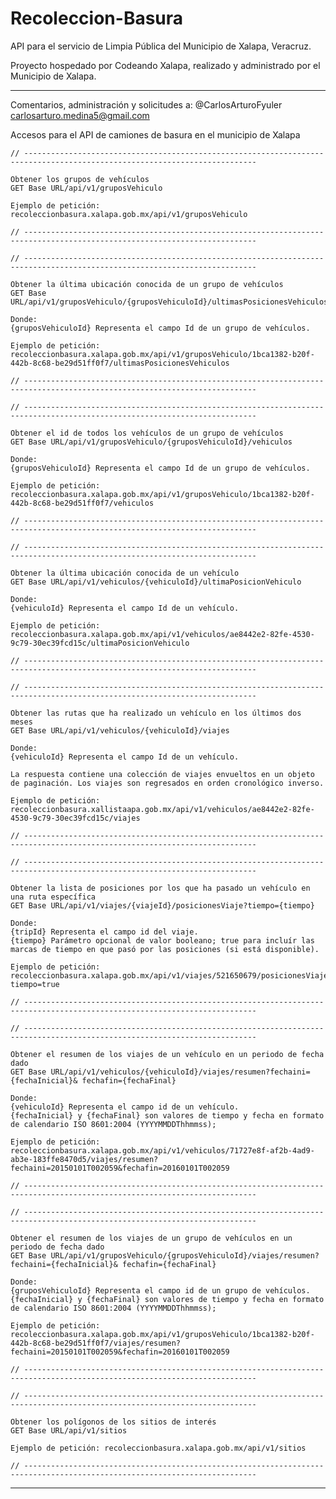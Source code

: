 # Recoleccion-Basura
API para el servicio de Limpia Pública del Municipio de Xalapa, Veracruz.

Proyecto hospedado por Codeando Xalapa, realizado y administrado por el Municipio de Xalapa.

---
Comentarios, administración y solicitudes a:
@CarlosArturoFyuler
carlosarturo.medina5@gmail.com

Accesos para el API de camiones de basura en el municipio de Xalapa
	
	// --------------------------------------------------------------------------------------------------------------------------
	
	Obtener los grupos de vehículos
	GET Base URL/api/v1/gruposVehiculo
	
	Ejemplo de petición: recoleccionbasura.xalapa.gob.mx/api/v1/gruposVehiculo
	
	// --------------------------------------------------------------------------------------------------------------------------

	// --------------------------------------------------------------------------------------------------------------------------
	
	Obtener la última ubicación conocida de un grupo de vehículos
	GET Base URL/api/v1/gruposVehiculo/{gruposVehiculoId}/ultimasPosicionesVehiculos
	
	Donde: 
	{gruposVehiculoId} Representa el campo Id de un grupo de vehículos.
	
	Ejemplo de petición: recoleccionbasura.xalapa.gob.mx/api/v1/gruposVehiculo/1bca1382-b20f-442b-8c68-be29d51ff0f7/ultimasPosicionesVehiculos
	
	// --------------------------------------------------------------------------------------------------------------------------

	// --------------------------------------------------------------------------------------------------------------------------
	
	Obtener el id de todos los vehículos de un grupo de vehículos
	GET Base URL/api/v1/gruposVehiculo/{gruposVehiculoId}/vehiculos
	
	Donde: 
	{gruposVehiculoId} Representa el campo Id de un grupo de vehículos.
	
	Ejemplo de petición: recoleccionbasura.xalapa.gob.mx/api/v1/gruposVehiculo/1bca1382-b20f-442b-8c68-be29d51ff0f7/vehiculos
	
	// --------------------------------------------------------------------------------------------------------------------------

	// --------------------------------------------------------------------------------------------------------------------------
	
	Obtener la última ubicación conocida de un vehículo
	GET Base URL/api/v1/vehiculos/{vehiculoId}/ultimaPosicionVehiculo
	
	Donde: 
	{vehiculoId} Representa el campo Id de un vehículo.
	
	Ejemplo de petición: recoleccionbasura.xalapa.gob.mx/api/v1/vehiculos/ae8442e2-82fe-4530-9c79-30ec39fcd15c/ultimaPosicionVehiculo
	
	// --------------------------------------------------------------------------------------------------------------------------

	// --------------------------------------------------------------------------------------------------------------------------
	
	Obtener las rutas que ha realizado un vehículo en los últimos dos meses
	GET Base URL/api/v1/vehiculos/{vehiculoId}/viajes
	
	Donde: 
	{vehiculoId} Representa el campo Id de un vehículo.
	
	La respuesta contiene una colección de viajes envueltos en un objeto de paginación. Los viajes son regresados en orden cronológico inverso.
	
	Ejemplo de petición: recoleccionbasura.xallistaapa.gob.mx/api/v1/vehiculos/ae8442e2-82fe-4530-9c79-30ec39fcd15c/viajes
	
	// --------------------------------------------------------------------------------------------------------------------------
	
	// --------------------------------------------------------------------------------------------------------------------------
	
	Obtener la lista de posiciones por los que ha pasado un vehículo en una ruta específica
	GET Base URL/api/v1/viajes/{viajeId}/posicionesViaje?tiempo={tiempo}
	
	Donde: 
	{tripId} Representa el campo id del viaje. 
	{tiempo} Parámetro opcional de valor booleano; true para incluír las marcas de tiempo en que pasó por las posiciones (si está disponible).
	
	Ejemplo de petición: recoleccionbasura.xalapa.gob.mx/api/v1/viajes/521650679/posicionesViaje?tiempo=true
	
	// --------------------------------------------------------------------------------------------------------------------------
	
	// --------------------------------------------------------------------------------------------------------------------------
	
	Obtener el resumen de los viajes de un vehículo en un periodo de fecha dado
	GET Base URL/api/v1/vehiculos/{vehiculoId}/viajes/resumen?fechaini={fechaInicial}& fechafin={fechaFinal}
	
	Donde: 
	{vehiculoId} Representa el campo id de un vehículo. 
	{fechaInicial} y {fechaFinal} son valores de tiempo y fecha en formato de calendario ISO 8601:2004 (YYYYMMDDThhmmss);
	
	Ejemplo de petición: recoleccionbasura.xalapa.gob.mx/api/v1/vehiculos/71727e8f-af2b-4ad9-ab3e-183ffe8470d5/viajes/resumen?fechaini=20150101T002059&fechafin=20160101T002059
	
	// --------------------------------------------------------------------------------------------------------------------------
	
	// --------------------------------------------------------------------------------------------------------------------------
	
	Obtener el resumen de los viajes de un grupo de vehículos en un periodo de fecha dado
	GET Base URL/api/v1/gruposVehiculo/{gruposVehiculoId}/viajes/resumen?fechaini={fechaInicial}& fechafin={fechaFinal}
	
	Donde: 
	{gruposVehiculoId} Representa el campo id de un grupo de vehículos. 
	{fechaInicial} y {fechaFinal} son valores de tiempo y fecha en formato de calendario ISO 8601:2004 (YYYYMMDDThhmmss);
	
	Ejemplo de petición: recoleccionbasura.xalapa.gob.mx/api/v1/gruposVehiculo/1bca1382-b20f-442b-8c68-be29d51ff0f7/viajes/resumen?fechaini=20150101T002059&fechafin=20160101T002059
	
	// --------------------------------------------------------------------------------------------------------------------------
	
	// --------------------------------------------------------------------------------------------------------------------------
	
	Obtener los polígonos de los sitios de interés
	GET Base URL/api/v1/sitios
	
	Ejemplo de petición: recoleccionbasura.xalapa.gob.mx/api/v1/sitios
	
	// --------------------------------------------------------------------------------------------------------------------------

---
